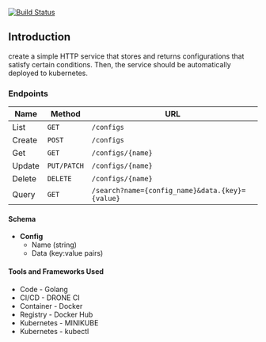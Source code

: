 [![Build Status](https://cloud.drone.io/api/badges/ChaturvediSulabh/CICDWithGolangDockerMinikube/status.svg)](https://cloud.drone.io/ChaturvediSulabh/CICDWithGolangDockerMinikube)
## Introduction

create a simple HTTP service that stores and returns configurations that satisfy certain conditions. Then, the service should be automatically deployed to kubernetes.

### Endpoints


| Name   | Method      | URL
| ---    | ---         | ---
| List   | `GET`       | `/configs`
| Create | `POST`      | `/configs`
| Get    | `GET`       | `/configs/{name}`
| Update | `PUT/PATCH` | `/configs/{name}`
| Delete | `DELETE`    | `/configs/{name}`
| Query  | `GET`       | `/search?name={config_name}&data.{key}={value}`


#### Schema

- **Config**
  - Name (string)
  - Data (key:value pairs)

#### Tools and Frameworks Used
- Code - Golang
- CI/CD - DRONE CI
- Container - Docker
- Registry - Docker Hub
- Kubernetes - MINIKUBE
- Kubernetes - kubectl
